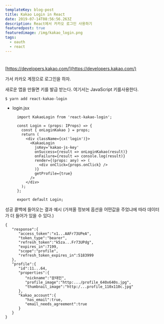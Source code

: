 ```yaml
---
templateKey: blog-post
title: Kakao Login in React
date: 2019-07-14T08:56:56.263Z
description: React에서 카카오 로그인 사용하기
featuredpost: true
featuredimage: /img/kakao_login.png
tags:
  - oauth
  - react
---
```

#

[https://developers.kakao.com/](https://developers.kakao.com/)

가서 카카오 계정으로 로그인을 하자.

새로운 앱을 만들면 키를 발급 받는다. 여기서는 JavaScript 키를사용한다.

    $ yarn add react-kakao-login

- login.jsx

        import KakaoLogin from 'react-kakao-login';
        
        const Login = (props: IProps) => {
          const { onLoginKakao } = props;
          return (
            <div className={cx('login')}>
              <KakaoLogin
                jsKey='kakao-js-key'
                onSuccess={result => onLoginKakao(result)}
                onFailure={result => console.log(result)}
                render={(props: any) => (
                  <div onClick={props.onClick} />
                )}
                getProfile={true}
              />
            </div>
          );
        };
        
        export default Login;

성공 콜백에 들어오는 결과 예시 (가져올 정보에 옵션을 어떤값을 주었냐에 따라 데이터가 더 들어가 있을 수 있다.)

    {  
       "response":{  
          "access_token":"x1...AAFr73UPeA",
          "token_type":"bearer",
          "refresh_token":"k5za...Fr73UPdg",
          "expires_in":7199,
          "scope":"profile",
          "refresh_token_expires_in":5183999
       },
       "profile":{  
          "id":11...64,
          "properties":{  
             "nickname":"문태민",
             "profile_image":"http:.../profile_640x640s.jpg",
             "thumbnail_image":"http:/...profile_110x110c.jpg"
          },
          "kakao_account":{  
             "has_email":true,
             "email_needs_agreement":true
          }
       }
    }